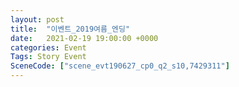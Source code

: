 ```yaml
---
layout: post
title:  "이벤트_2019여름_엔딩"
date:   2021-02-19 19:00:00 +0000
categories: Event
Tags: Story Event
SceneCode: ["scene_evt190627_cp0_q2_s10,7429311"]
---
```

